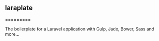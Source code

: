 ## laraplate
=========

The boilerplate for a Laravel application with Gulp, Jade, Bower, Sass and more...
